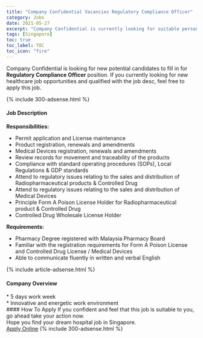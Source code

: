 ```yaml
---
title: "Company Confidential Vacancies Regulatory Compliance Officer" 
category: Jobs 
date: 2021-05-27 
excerpt: "Company Confidential is currently looking for suitable person to fill in the Regulatory Compliance Officer which positioned at Singapore" 
tags: [Singapore] 
toc: true 
toc_label: TOC 
toc_icon: "fire" 
--- 
```


<p>Company Confidential is looking for new potential candidates to fill in for <b>Regulatory Compliance Officer</b> position. If you currently looking for new healthcare job opportunities and qualified with the job desc, feel free to apply this job.
</p>{% include 300-adsense.html %} 
<div><div><h4>Job Description</h4></div><div><div><span><div><div><strong>Responsibilities:</strong><ul><li>Permit application and License maintenance</li><li>Product registration, renewals and amendments</li><li>Medical Devices registration, renewals and amendments</li><li>Review records for movement and traceability of the products</li><li>Compliance with standard operating procedures (SOPs), Local Regulations &amp; GDP standards</li><li>Attend to regulatory issues relating to the sales and distribution of Radiopharmaceutical products &amp; Controlled Drug</li><li>Attend to regulatory issues relating to the sales and distribution of Medical Devices</li><li>Principle Form A Poison License Holder for Radiopharmaceutical product &amp; Controlled Drug</li><li>Controlled Drug Wholesale License Holder</li></ul><div><strong>Requirements:</strong></div><ul><li>Pharmacy Degree registered with Malaysia Pharmacy Board</li><li>Familiar with the registration requirements for Form A Poison License and Controlled Drug License / Medical Devices</li><li>Able to communicate fluently in written and verbal English</li></ul></div></div></span></div></div></div> 
{% include article-adsense.html %} 
<div><div><h4>Company Overview</h4></div><div><div><span><div><div>* 5 days work week</div><div>* Innovative and energetic work environment</div></div></span></div></div></div> 
#### How To Apply 
If you confident and feel that this job is suitable to you, go ahead take your action now. <br/> 
Hope you find your dream hospital job in Singapore. <br/> 
<a href="https://www.jobstreet.com.my/en/job/regulatory-compliance-officer-8531551/origin/sg?jobId=jobstreet-sg-job-8531551" class="btn btn--warning" target="_blank" rel="nofollow noopenner">Apply Online</a> 
{% include 300-adsense.html %} 